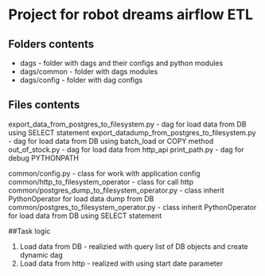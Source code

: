 # Project for robot dreams airflow ETL

## Folders contents
* dags - folder with dags and their configs and python modules
* dags/common - folder with dags modules
* dags/config - folder with dag configs

## Files contents
export_data_from_postgres_to_filesystem.py - dag for load data from DB using SELECT statement
export_datadump_from_postgres_to_filesystem.py - dag for load data from DB using batch_load or COPY method
out_of_stock.py - dag for load data from http_api
print_path.py - dag for debug PYTHONPATH

common/config.py - class for work with application config
common/http_to_filesystem_operator - class for call http
common/postgres_dump_to_filesystem_operator.py - class inherit PythonOperator for load data dump from DB
common/postgres_to_filesystem_operator.py - class inherit PythonOperator for load data from DB using SELECT statement

##Task logic
1. Load data from DB - realizied with query list of DB objects and create dynamic dag
2. Load data from http - realized with using start date parameter
